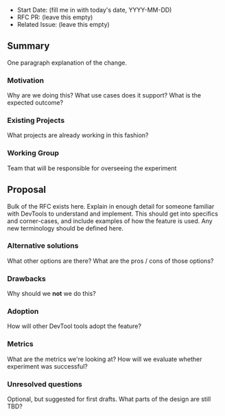 - Start Date: (fill me in with today's date, YYYY-MM-DD)
- RFC PR: (leave this empty)
- Related Issue: (leave this empty)

## Summary

One paragraph explanation of the change.

### Motivation

Why are we doing this? What use cases does it support? What is the expected outcome?

### Existing Projects

What projects are already working in this fashion?

### Working Group

Team that will be responsible for overseeing the experiment

## Proposal

Bulk of the RFC exists here.  Explain in enough detail for someone familiar with DevTools to understand and implement. This should get into specifics and corner-cases,
and include examples of how the feature is used. Any new terminology should be
defined here.

### Alternative solutions

What other options are there?  What are the pros / cons of those options?

### Drawbacks

Why should we **not** we do this?

### Adoption

How will other DevTool tools adopt the feature?

### Metrics

What are the metrics we're looking at? How will we evaluate whether experiment was successful?

### Unresolved questions

Optional, but suggested for first drafts. What parts of the design are still
TBD?
